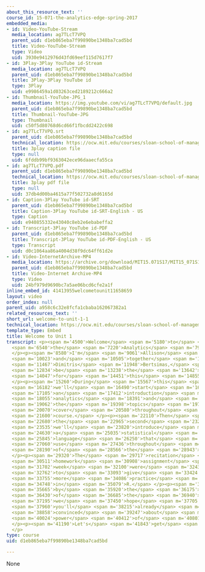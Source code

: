 ```yaml
---
about_this_resource_text: ''
course_id: 15-071-the-analytics-edge-spring-2017
embedded_media:
- id: Video-YouTube-Stream
  media_location: ag7TLcT7VPQ
  parent_uid: d1eb865eba7f99890be1348ba7cad5bd
  title: Video-YouTube-Stream
  type: Video
  uid: 3930e9412976d43fd69eef115d7617f7
- id: 3Play-3Play YouTube id-Stream
  media_location: ag7TLcT7VPQ
  parent_uid: d1eb865eba7f99890be1348ba7cad5bd
  title: 3Play-3Play YouTube id
  type: 3Play
  uid: e9986459a1d03263ced2189212c666a2
- id: Thumbnail-YouTube-JPG_1
  media_location: https://img.youtube.com/vi/ag7TLcT7VPQ/default.jpg
  parent_uid: d1eb865eba7f99890be1348ba7cad5bd
  title: Thumbnail-YouTube-JPG
  type: Thumbnail
  uid: c50f5d80768d6cd66f1fbcdd2422c698
- id: ag7TLcT7VPQ.srt
  parent_uid: d1eb865eba7f99890be1348ba7cad5bd
  technical_location: https://ocw.mit.edu/courses/sloan-school-of-management/15-071-the-analytics-edge-spring-2017/an-introduction-to-analytics/welcome-to-unit-1/welcome-to-unit-1-1/ag7TLcT7VPQ.srt
  title: 3play caption file
  type: null
  uid: 6fddb99bf9363042ece96daaecfa55ca
- id: ag7TLcT7VPQ.pdf
  parent_uid: d1eb865eba7f99890be1348ba7cad5bd
  technical_location: https://ocw.mit.edu/courses/sloan-school-of-management/15-071-the-analytics-edge-spring-2017/an-introduction-to-analytics/welcome-to-unit-1/welcome-to-unit-1-1/ag7TLcT7VPQ.pdf
  title: 3play pdf file
  type: null
  uid: 37db4d00ba4615a77f502732a8d6165d
- id: Caption-3Play YouTube id-SRT
  parent_uid: d1eb865eba7f99890be1348ba7cad5bd
  title: Caption-3Play YouTube id-SRT-English - US
  type: Caption
  uid: e940855332e43040c8eb2e6ebabeffa2
- id: Transcript-3Play YouTube id-PDF
  parent_uid: d1eb865eba7f99890be1348ba7cad5bd
  title: Transcript-3Play YouTube id-PDF-English - US
  type: Transcript
  uid: d0c1064aa86a4004d38f9dc64ff61d2e
- id: Video-InternetArchive-MP4
  media_location: https://archive.org/download/MIT15.071S17/MIT15_071S17_Session_1.1.01_300k.mp4
  parent_uid: d1eb865eba7f99890be1348ba7cad5bd
  title: Video-Internet Archive-MP4
  type: Video
  uid: 24bf979d9690bc7a5ae06bcd6cfe2a1f
inline_embed_id: 41413955welcometounit11658659
layout: video
order_index: null
parent_uid: a958c6c32e8fcfa1cbaba162067382a1
related_resources_text: ''
short_url: welcome-to-unit-1-1
technical_location: https://ocw.mit.edu/courses/sloan-school-of-management/15-071-the-analytics-edge-spring-2017/an-introduction-to-analytics/welcome-to-unit-1/welcome-to-unit-1-1
template_type: Embed
title: Welcome to Unit 1
transcript: <p><span m='4500'>Welcome</span> <span m='5180'>to</span> <span m='5860'>15.071x,</span>
  <span m='6540'>the</span> <span m='7220'>Analytics</span> <span m='7900'>Edge.</span>
  </p><p><span m='8580'>I'm</span> <span m='9061'>Allison</span> <span m='9542'>O'Hair,</span>
  <span m='10023'>and</span> <span m='10505'>together</span> <span m='10986'>with</span>
  <span m='11467'>Dimitris</span> <span m='11948'>Bertsimas,</span> <span m='12430'>we'll</span>
  <span m='12834'>be</span> <span m='13238'>the</span> <span m='13642'>instructors</span>
  <span m='14047'>for</span> <span m='14451'>this</span> <span m='14855'>course.</span>
  </p><p><span m='15260'>During</span> <span m='15567'>this</span> <span m='15875'>week,</span>
  <span m='16182'>we'll</span> <span m='16490'>start</span> <span m='16797'>with</span>
  <span m='17105'>an</span> <span m='17412'>introduction</span> <span m='17720'>to</span>
  <span m='18055'>analytics</span> <span m='18391'>and</span> <span m='18727'>to</span>
  <span m='19062'>the</span> <span m='19398'>topics</span> <span m='19734'>we'll</span>
  <span m='20070'>cover</span> <span m='20580'>throughout</span> <span m='21090'>the</span>
  <span m='21600'>course.</span> </p><p><span m='22110'>Then</span> <span m='22395'>in</span>
  <span m='22680'>the</span> <span m='22965'>second</span> <span m='23250'>lecture,</span>
  <span m='23535'>we'll</span> <span m='23820'>introduce</span> <span m='24225'>R,</span>
  <span m='24630'>a</span> <span m='25035'>statistical</span> <span m='25440'>modeling</span>
  <span m='25845'>language</span> <span m='26250'>that</span> <span m='26655'>we'll</span>
  <span m='27060'>use</span> <span m='27436'>throughout</span> <span m='27813'>most</span>
  <span m='28190'>of</span> <span m='28566'>the</span> <span m='28943'>course.</span>
  </p><p><span m='29320'>The</span> <span m='29717'>recitation</span> <span m='30114'>and</span>
  <span m='30511'>homework</span> <span m='30908'>assignment</span> <span m='31305'>this</span>
  <span m='31702'>week</span> <span m='32100'>were</span> <span m='32431'>designed</span>
  <span m='32762'>to</span> <span m='33093'>give</span> <span m='33424'>you</span>
  <span m='33755'>more</span> <span m='34086'>practice</span> <span m='34417'>working</span>
  <span m='34748'>in</span> <span m='35079'>R.</span> </p><p><span m='35410'>And</span>
  <span m='35665'>by</span> <span m='35920'>the</span> <span m='36175'>end</span>
  <span m='36430'>of</span> <span m='36685'>the</span> <span m='36940'>week,</span>
  <span m='37195'>we</span> <span m='37450'>hope</span> <span m='37705'>that</span>
  <span m='37960'>you'll</span> <span m='38215'>already</span> <span m='38470'>be</span>
  <span m='38858'>convinced</span> <span m='39247'>about</span> <span m='39635'>the</span>
  <span m='40024'>power</span> <span m='40412'>of</span> <span m='40801'>data.</span>
  </p><p><span m='41190'>Let's</span> <span m='41843'>get</span> <span m='42496'>started.</span>
  </p>
type: course
uid: d1eb865eba7f99890be1348ba7cad5bd

---
```

None
